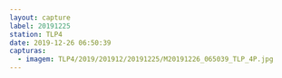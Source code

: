 ```yaml
---
layout: capture
label: 20191225
station: TLP4
date: 2019-12-26 06:50:39
capturas:
  - imagem: TLP4/2019/201912/20191225/M20191226_065039_TLP_4P.jpg
---
```

